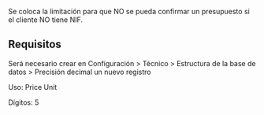 Se coloca la limitación para que NO se pueda confirmar un presupuesto si el cliente NO tiene NIF.

## Requisitos
Será necesario crear en Configuración > Técnico > Estructura de la base de datos > Precisión decimal un nuevo registro

Uso: Price Unit

Dígitos: 5
